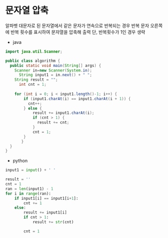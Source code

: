 # 문자열 압축

알파벳 대문자로 된 문자열에서 같은 문자가 연속으로 반복되는 경우 반복 문자 오른쪽에 반복 횟수를 표시하여 문자열을 압축해 출력
단, 반복횟수가 1인 경우 생략

- java
```java
import java.util.Scanner;

public class algorithm {
  public static void main(String[] args) {
    Scanner in=new Scanner(System.in);
	  String input1 = in.next() + " ";
    String result = "";
	  int cnt = 1;
    
    for (int i = 0; i < input1.length()-1; i++) {
	    if (input1.charAt(i) == input1.charAt(i + 1)) {
	      cnt++;
	    } else {
	    	result += input1.charAt(i);
	    	if (cnt > 1) {
	    	  result += cnt;
	    	}
	    	cnt = 1;
	    }
	   }
  }
}
```

- python
```python
input1 = input() + ' '

result = ''
cnt = 1
ran = len(input1) - 1
for i in range(ran):
    if input1[i] == input1[i+1]:
        cnt += 1
    else:
        result += input1[i]
        if cnt > 1:
            result += str(cnt)

        cnt = 1
```
